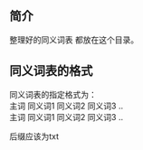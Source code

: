 
## 简介
整理好的同义词表 都放在这个目录。

## 同义词表的格式
同义词表的指定格式为：  
主词 同义词1 同义词2 同义词3   ..  
主词 同义词1 同义词2 同义词3   ..

后缀应该为txt
